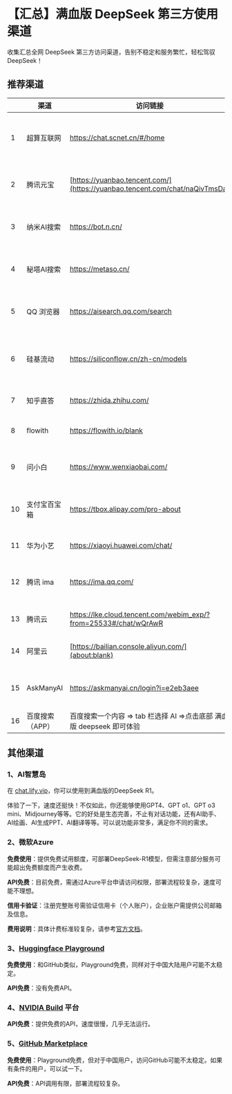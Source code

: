# 【汇总】满血版 DeepSeek 第三方使用渠道

收集汇总全网 DeepSeek 第三方访问渠道，告别不稳定和服务繁忙，轻松驾驭DeepSeek！

## 推荐渠道

|     | 渠道            | 访问链接                                                                    | 备注                                                                                                                         |
| --- | --------------- | --------------------------------------------------------------------------- | ---------------------------------------------------------------------------------------------------------------------------- |
| 1   | 超算互联网      | https://chat.scnet.cn/#/home                                                | 在线访问✅  提供 DeepSeek 系列模型✅![img](https://pic.yupi.icu/yuyi/1739955229294-c712cd9f-8b8f-4455-842c-be8f3fc09d67.png)   |
| 2   | 腾讯元宝        | [https://yuanbao.tencent.com/](https://yuanbao.tencent.com/chat/naQivTmsDa) | 深度思考 R1✅ 联网搜索✅![img](https://pic.yupi.icu/yuyi/1739955337058-aa1958ba-3eb3-4b41-b86a-385f78f71ed4.png)               |
| 3   | 纳米AI搜索      | https://bot.n.cn/                                                           | 深度思考 R1✅ 联网搜索✅![img](https://pic.yupi.icu/yuyi/1739955356761-514496ba-ba24-42bf-878f-5b6056a27788.png)               |
| 4   | 秘塔AI搜索      | https://metaso.cn/                                                          | 深度思考 R1✅ 联网搜索✅![img](https://pic.yupi.icu/yuyi/1739955365497-7fe978b4-268e-4d1b-85b8-bd87409f9f2f.png)               |
| 5   | QQ 浏览器       | https://aisearch.qq.com/search                                              | 深度思考 R1✅ 联网搜索✅![img](https://pic.yupi.icu/yuyi/1739955380468-4296b5c6-11e6-4004-9625-a7732014bc36.png)               |
| 6   | 硅基流动        | https://siliconflow.cn/zh-cn/models                                         | 深度思考 R1✅  注册即送2000 万 Tokens![img](https://pic.yupi.icu/yuyi/1739956550812-e55c2268-062f-4fb2-bf73-1f883a15791e.png) |
| 7   | 知乎直答        | https://zhida.zhihu.com/                                                    | 深度思考 R1✅ ![img](https://pic.yupi.icu/yuyi/1739955686037-8035c748-cef4-444e-85cc-8b30dff788c6.png)                        |
| 8   | flowith         | https://flowith.io/blank                                                    | 深度思考 R1✅ ![img](https://pic.yupi.icu/yuyi/1739955749211-b892283b-b203-4432-94d2-ed08e1f4d4a8.png)                        |
| 9   | 问小白          | https://www.wenxiaobai.com/                                                 | 深度思考 R1✅ 联网搜索✅![img](https://pic.yupi.icu/yuyi/1739955798027-003d7a9f-68e9-4787-98dc-ff4af50536b2.png)               |
| 10  | 支付宝百宝箱    | https://tbox.alipay.com/pro-about                                           | 深度思考 R1✅ 联网搜索✅![img](https://pic.yupi.icu/yuyi/1739955969498-e27e5da9-31ca-4ea6-b85f-e4a26795a1f4.png)               |
| 11  | 华为小艺        | https://xiaoyi.huawei.com/chat/                                             | 深度思考 R1✅![img](https://pic.yupi.icu/yuyi/1739956038191-d00e183e-b54b-4e2d-8d84-5d388adc892d.png)                         |
| 12  | 腾讯 ima        | https://ima.qq.com/                                                         | 深度思考 R1✅ 联网搜索✅![img](https://pic.yupi.icu/yuyi/1739956136715-5d8e6997-0521-4ad2-8e21-a09ac1686b18.png)               |
| 13  | 腾讯云          | https://lke.cloud.tencent.com/webim_exp/?from=25533#/chat/wQrAwR            | API 调用✅ 联网搜索✅![img](https://pic.yupi.icu/yuyi/1739956244262-39241e14-b0d5-4ec7-bf90-aa0200792ed0.png)                  |
| 14  | 阿里云          | [https://bailian.console.aliyun.com/](about:blank)                          | 需要领取后选择![img](https://pic.yupi.icu/yuyi/1739956308718-3a138cc4-5033-4294-a930-6263c3e15b0c.png)                       |
| 15  | AskManyAI       | https://askmanyai.cn/login?i=e2eb3aee                                       | 深度思考 R1✅ 联网搜索✅![img](https://pic.yupi.icu/yuyi/1739956456206-eccba759-e3b8-4820-82bc-85c820853446.png)               |
| 16  | 百度搜索（APP） | 百度搜索一个内容 => tab 栏选择 AI =>点击底部 满血版 deepseek 即可体验       | ![img](https://pic.yupi.icu/yuyi/1739956486552-4e404b8e-8454-4990-9546-5f3cc93d3598.png)                                     |

## 其他渠道

### 1、AI智慧岛

在 [chat.lify.vip](https://chat.lify.vip/)，你可以使用到满血版的DeepSeek R1。

体验了一下，速度还挺快！不仅如此，你还能够使用GPT4、GPT o1、GPT o3 mini、Midjourney等等。它的好处是生态完善，不止有对话功能，还有AI助手、AI绘画、AI生成PPT、AI翻译等等。可以说功能非常多，满足你不同的需求。

### 2、微软Azure

**免费使用**：提供免费试用额度，可部署DeepSeek-R1模型，但需注意部分服务可能超出免费额度而产生收费。

**API免费**：目前免费，需通过Azure平台申请访问权限，部署流程较复杂，速度可能不理想。

**信用卡验证**：注册完整账号需验证信用卡（个人账户），企业账户需提供公司邮箱及信息。

**费用说明**：具体计费标准较复杂，请参考[官方文档](https://azure.microsoft.com/en-us/blog/deepseek-r1-is-now-available-on-azure-ai-foundry-and-github/)。

### 3、[Huggingface Playground](https://huggingface.co/deepseek-ai/DeepSeek-R1)

**免费使用**：和GitHub类似，Playground免费，同样对于中国大陆用户可能不太稳定。

**API免费**：没有免费API。

### 4、[NVIDIA Build](https://build.nvidia.com/deepseek-ai/deepseek-r1) 平台

**API免费**：提供免费的API，速度很慢，几乎无法运行。

### 5、[GitHub Marketplace](https://github.com/marketplace/models/azureml-deepseek/DeepSeek-R1)

**免费使用**：Playground免费，但对于中国用户，访问GitHub可能不太稳定。如果有条件的用户，可以试一下。

**API免费**：API调用有限，部署流程较复杂。
